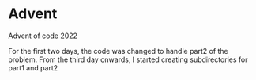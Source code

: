 # Advent
Advent of code 2022

For the first two days, the code was changed to handle part2 of the problem. From the third day onwards, I started creating subdirectories for part1 and part2

